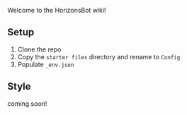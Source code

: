 Welcome to the HorizonsBot wiki!

## Setup
1. Clone the repo
1. Copy the `starter files` directory and rename to `Config`
1. Populate `_env.json`

## Style
coming soon!